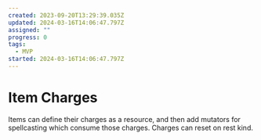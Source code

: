 ```yaml
---
created: 2023-09-20T13:29:39.035Z
updated: 2024-03-16T14:06:47.797Z
assigned: ""
progress: 0
tags:
  - MVP
started: 2024-03-16T14:06:47.797Z
---
```


# Item Charges

Items can define their charges as a resource, and then add mutators for spellcasting which consume those charges. Charges can reset on rest kind.
